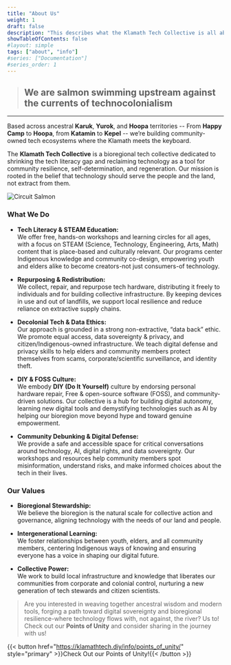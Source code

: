 ```yaml
---
title: "About Us"
weight: 1
draft: false
description: "This describes what the Klamath Tech Collective is all about."
showTableOfContents: false
#layout: simple
tags: ["about", "info"]
#series: ["Documentation"]
#series_order: 1
---
```


> ## We are salmon swimming upstream against the currents of technocolonialism

-------
Based across ancestral **Karuk**, **Yurok**, and **Hoopa** territories -- From **Happy Camp** to **Hoopa**, from **Katamin** to **Kepel** -- we’re building community-owned tech ecosystems where the Klamath meets the keyboard. 	

The **Klamath Tech Collective** is a bioregional tech collective dedicated to shrinking the tech literacy gap and reclaiming technology as a tool for community resilience, self-determination, and regeneration. Our mission is rooted in the belief that technology should serve the people and the land, not extract from them.

![Circuit Salmon](/salmon_upscayl.png )

### What We Do

- **Tech Literacy & STEAM Education:**  
  We offer free, hands-on workshops and learning circles for all ages, with a focus on STEAM (Science, Technology, Engineering, Arts, Math) content that is place-based and culturally relevant. Our programs center Indigenous knowledge and community co-design, empowering youth and elders alike to become creators-not just consumers-of technology.

- **Repurposing & Redistribution:**  
  We collect, repair, and repurpose tech hardware, distributing it freely to individuals and for building collective infrastructure. By keeping devices in use and out of landfills, we support local resilience and reduce reliance on extractive supply chains.

- **Decolonial Tech & Data Ethics:**  
  Our approach is grounded in a strong non-extractive, “data back” ethic. We promote equal access, data sovereignty & privacy, and citizen/Indigenous-owned infrastructure. We teach digital defense and privacy skills to help elders and community members protect themselves from scams, corporate/scientific surveillance, and identity theft.

- **DIY & FOSS Culture:**  
  We embody **DIY (Do It Yourself)** culture by endorsing personal hardware repair, Free & open-source software (FOSS), and community-driven solutions. Our collective is a hub for building digital autonomy, learning new digital tools and demystifying technologies such as AI by helping our bioregion move beyond hype and toward genuine empowerment.

- **Community Debunking & Digital Defense:**  
  We provide a safe and accessible space for critical conversations around technology, AI, digital rights, and data sovereignty. Our workshops and resources help community members spot misinformation, understand risks, and make informed choices about the tech in their lives.

### Our Values

- **Bioregional Stewardship:**  
  We believe the bioregion is the natural scale for collective action and governance, aligning technology with the needs of our land and people.

- **Intergenerational Learning:**  
  We foster relationships between youth, elders, and all community members, centering Indigenous ways of knowing and ensuring everyone has a voice in shaping our digital future.

- **Collective Power:**  
  We work to build local infrastructure and knowledge that liberates our communities from corporate and colonial control, nurturing a new generation of tech stewards and citizen scientists.

>Are you interested in weaving together ancestral wisdom and modern tools, forging a path toward digital sovereignty and bioregional resilience-where technology flows with, not against, the river? Us to! Check out our **Points of Unity** and consider sharing in the journey with us!

{{< button href="https://klamathtech.diy/info/points_of_unity/" style="primary" >}}Check Out our Points of Unity!{{< /button >}}
